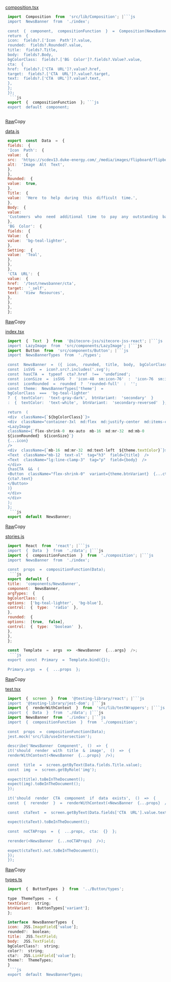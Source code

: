[composition.tsx](https://gist.github.com/bgoonz/426f05a637c595206e062cc5c2f27db6#file-composition-tsx)
```js
 import  Composition  from  'src/lib/Composition'; |```js
 import  NewsBanner  from  './index'; 
  
 const  {  component,  compositionFunction  }  =  Composition(NewsBanner)(({  fields  })  =>  { 
 return  { 
 icon:  fields?.['Icon  Path']?.value, 
 rounded:  fields?.Rounded?.value, 
 title:  fields?.Title, 
 body:  fields?.Body, 
 bgColorClass:  fields?.['BG  Color']?.fields?.Value?.value, 
 cta:  { 
 href:  fields?.['CTA  URL']?.value?.href, 
 target:  fields?.['CTA  URL']?.value?.target, 
 text:  fields?.['CTA  URL']?.value?.text, 
 }, 
 }; 
 }); 
  ```js
 export  {  compositionFunction  }; ```js
 export  default  component; 
 
```
[Raw](https://gist.github.com/bgoonz/426f05a637c595206e062cc5c2f27db6/raw/361e64e0a957ee6ec48d3ff1ddf5e202c8416af3/data.js)Copy

[data.js](https://gist.github.com/bgoonz/426f05a637c595206e062cc5c2f27db6#file-data-js)
```js
 export  const  Data  =  { 
 fields:  { 
 'Icon  Path':  { 
 value:  { 
 src:  'https://scdev13.duke-energy.com/_/media/images/flipboard/flipboard-electric-vehicle.jpg', 
 alt:  'Image  Alt  Text', 
 }, 
 }, 
 Rounded:  { 
 value:  true, 
 }, 
 Title:  { 
 value:  'Here  to  help  during  this  difficult  time.', 
 }, 
 Body:  { 
 value: 
 'Customers  who  need  additional  time  to  pay  any  outstanding  balance  may  qualify  for  financial  assistance.  Learn  how  we  are  taking  action  to  help  in  response  to  COVID-19.', 
 }, 
 'BG  Color':  { 
 fields:  { 
 Value:  { 
 value:  'bg-teal-lighter', 
 }, 
 Setting:  { 
 value:  'Teal', 
 }, 
 }, 
 }, 
 'CTA  URL':  { 
 value:  { 
 href:  '/test/newsbanner/cta', 
 target:  '_self', 
 text:  'View  Resources', 
 }, 
 }, 
 }, 
 }; 
```

[Raw](https://gist.github.com/bgoonz/426f05a637c595206e062cc5c2f27db6/raw/361e64e0a957ee6ec48d3ff1ddf5e202c8416af3/index.tsx)Copy

[index.tsx](https://gist.github.com/bgoonz/426f05a637c595206e062cc5c2f27db6#file-index-tsx)

```js
 import  {  Text  }  from  '@sitecore-jss/sitecore-jss-react'; |```js
 import  LazyImage  from  'src/components/LazyImage'; |```js
 import  Button  from  'src/components/Button'; |```js
 import  NewsBannerTypes  from  './types'; 
  
 const  NewsBanner  =  ({  icon,  rounded,  title,  body,  bgColorClass,  cta  }:  NewsBannerTypes)  =>  { 
 const  isSVG  =  icon?.src?.includes('.svg'); 
 const  hasCTA  =  typeof  cta?.href  !==  'undefined'; 
 const  iconSize  =  isSVG  ?  'icon-48  sm:icon-76'  :  'icon-76  sm:icon-122'; 
 const  iconRounded  =  rounded  ?  'rounded-full'  :  ''; 
 const  theme:  NewsBannerTypes['theme']  = 
 bgColorClass  ===  'bg-teal-lighter' 
 ?  {  textColor:  'text-gray-dark',  btnVariant:  'secondary'  } 
 :  {  textColor:  'text-white',  btnVariant:  'secondary-reversed'  }; 
  
 return  ( 
 <div  className={`${bgColorClass}`}> 
 <div  className="container-3xl  md:flex  md:justify-center  md:items-center  text-center  p-24"> 
 <LazyImage 
 className={`flex-shrink-0  mx-auto  mb-16  md:mr-32  md:mb-0 
 ${iconRounded}  ${iconSize}`} 
 {...icon} 
 /> 
 <div  className={`mb-16  md:mr-32  md:text-left  ${theme.textColor}`}> 
 <Text  className="mb-12  text-xl"  tag="h3"  field={title}  /> 
 <Text  className="lg:line-clamp-3"  tag="p"  field={body}  /> 
 </div> 
 {hasCTA  &&  ( 
 <Button  className="flex-shrink-0"  variant={theme.btnVariant}  {...cta}> 
 {cta?.text} 
 </Button> 
 )} 
 </div> 
 </div> 
 ); 
 }; 
  ```js
 export  default  NewsBanner; 
```
[Raw](https://gist.github.com/bgoonz/426f05a637c595206e062cc5c2f27db6/raw/361e64e0a957ee6ec48d3ff1ddf5e202c8416af3/stories.js)Copy

[stories.js](https://gist.github.com/bgoonz/426f05a637c595206e062cc5c2f27db6#file-stories-js)
```js
 import  React  from  'react'; |```js
 import  {  Data  }  from  './data'; |```js
 import  {  compositionFunction  }  from  './composition'; |```js
 import  NewsBanner  from  './index'; 
  
 const  props  =  compositionFunction(Data); 
  ```js
 export  default  { 
 title:  'components/NewsBanner', 
 component:  NewsBanner, 
 argTypes:  { 
 bgColorClass:  { 
 options:  ['bg-teal-lighter',  'bg-blue'], 
 control:  {  type:  'radio'  }, 
 }, 
 rounded:  { 
 options:  [true,  false], 
 control:  {  type:  'boolean'  }, 
 }, 
 }, 
 }; 
  
 const  Template  =  args  =>  <NewsBanner  {...args}  />; 
  ```js
 export  const  Primary  =  Template.bind({}); 
  
 Primary.args  =  {  ...props  }; 
```
[Raw](https://gist.github.com/bgoonz/426f05a637c595206e062cc5c2f27db6/raw/361e64e0a957ee6ec48d3ff1ddf5e202c8416af3/test.tsx)Copy

[test.tsx](https://gist.github.com/bgoonz/426f05a637c595206e062cc5c2f27db6#file-test-tsx)
```js
 import  {  screen  }  from  '@testing-library/react'; |```js
 import  '@testing-library/jest-dom'; |```js
 import  {  renderWithContext  }  from  'src/lib/testWrappers'; |```js
 import  {  Data  }  from  './data'; |```js
 import  NewsBanner  from  './index'; |```js
 import  {  compositionFunction  }  from  './composition'; 
  
 const  props  =  compositionFunction(Data); 
 jest.mock('src/lib/useIntersection'); 
  
 describe('NewsBanner  Component',  ()  =>  { 
 it('should  render  with  title  &  image',  ()  =>  { 
 renderWithContext(<NewsBanner  {...props}  />); 
  
 const  title  =  screen.getByText(Data.fields.Title.value); 
 const  img  =  screen.getByRole('img'); 
  
 expect(title).toBeInTheDocument(); 
 expect(img).toBeInTheDocument(); 
 }); 
  
 it('should  render  CTA  component  if  data  exists',  ()  =>  { 
 const  {  rerender  }  =  renderWithContext(<NewsBanner  {...props}  />); 
  
 const  ctaText  =  screen.getByText(Data.fields['CTA  URL'].value.text); 
  
 expect(ctaText).toBeInTheDocument(); 
  
 const  noCTAProps  =  {  ...props,  cta:  {}  }; 
  
 rerender(<NewsBanner  {...noCTAProps}  />); 
  
 expect(ctaText).not.toBeInTheDocument(); 
 }); 
 }); 
```
[Raw](https://gist.github.com/bgoonz/426f05a637c595206e062cc5c2f27db6/raw/361e64e0a957ee6ec48d3ff1ddf5e202c8416af3/types.ts)Copy

[types.ts](https://gist.github.com/bgoonz/426f05a637c595206e062cc5c2f27db6#file-types-ts)
```js
 import  {  ButtonTypes  }  from  '../Button/types'; 
  
 type  ThemeTypes  =  { 
 textColor:  string; 
 btnVariant:  ButtonTypes['variant']; 
 }; 
  
 interface  NewsBannerTypes  { 
 icon:  JSS.ImageField['value']; 
 rounded?:  boolean; 
 title:  JSS.TextField; 
 body:  JSS.TextField; 
 bgColorClass?:  string; 
 color?:  string; 
 cta?:  JSS.LinkField['value']; 
 theme?:  ThemeTypes; 
 } 
  ```js
 export  default  NewsBannerTypes; 
